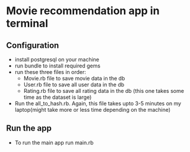 # Movie recommendation app in terminal

## Configuration
- install postgresql on your machine
- run bundle to install required gems
- run these three files in order:
  - Movie.rb file to save movie data in the db
  - User.rb file to save all user data in the db
  - Rating.rb file to save all rating data in the db (this one takes some time as the dataset is large)
- Run the all_to_hash.rb. Again, this file takes upto 3-5 minutes on my laptop(might take more or less time depending on the machine)

## Run the app
- To run the main app run main.rb